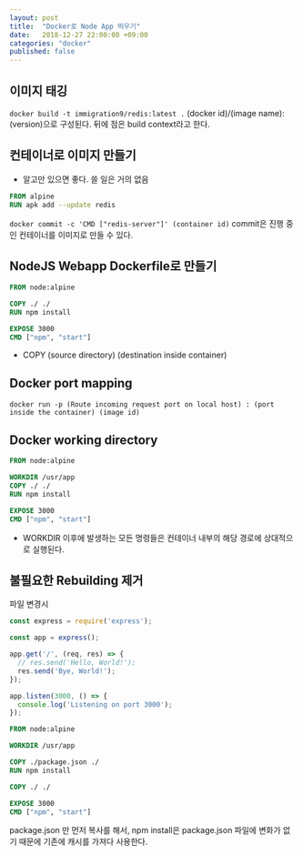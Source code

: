 ```yaml
---
layout: post
title:  "Docker로 Node App 띄우기"
date:   2018-12-27 22:00:00 +09:00
categories: "docker"
published: false
---
```



## 이미지 태깅
`docker build -t immigration9/redis:latest .`
(docker id)/(image name):(version)으로 구성된다.
뒤에 점은 build context라고 한다.

## 컨테이너로 이미지 만들기 
* 알고만 있으면 좋다. 쓸 일은 거의 없음
```Dockerfile
FROM alpine
RUN apk add --update redis
```

`docker commit -c 'CMD ["redis-server"]' (container id)`
commit은 진행 중인 컨테이너를 이미지로 만들 수 있다.

## NodeJS Webapp Dockerfile로 만들기

```Dockerfile
FROM node:alpine

COPY ./ ./
RUN npm install

EXPOSE 3000
CMD ["npm", "start"]
```

* COPY (source directory) (destination inside container)

## Docker port mapping
`docker run -p (Route incoming request port on local host) : (port inside the container) (image id)`

## Docker working directory
```Dockerfile
FROM node:alpine

WORKDIR /usr/app
COPY ./ ./
RUN npm install

EXPOSE 3000
CMD ["npm", "start"]
```
* WORKDIR 이후에 발생하는 모든 명령들은 컨테이너 내부의 해당 경로에 상대적으로 실행된다.

## 불필요한 Rebuilding 제거
파일 변경시
```javascript
const express = require('express');

const app = express();

app.get('/', (req, res) => {
  // res.send('Hello, World!');
  res.send('Bye, World!');
});

app.listen(3000, () => {
  console.log('Listening on port 3000');
});
```

```Dockerfile
FROM node:alpine

WORKDIR /usr/app

COPY ./package.json ./
RUN npm install

COPY ./ ./

EXPOSE 3000
CMD ["npm", "start"]
```
package.json 만 먼저 복사를 해서, npm install은 package.json 파일에 변화가 없기 때문에 기존에 캐시를 가져다 사용한다.